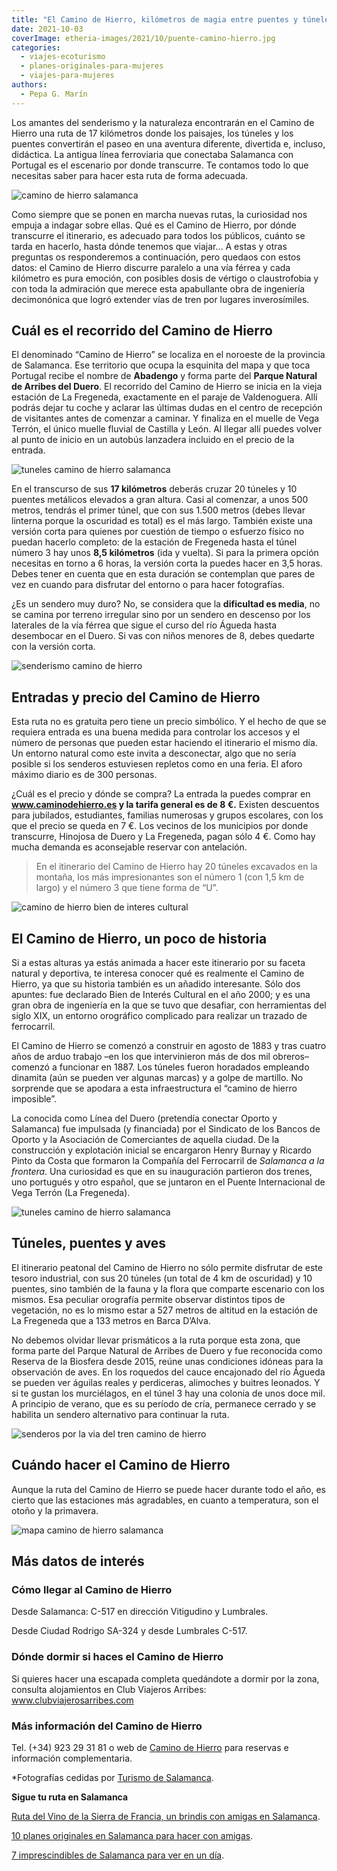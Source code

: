 ```yaml
---
title: "El Camino de Hierro, kilómetros de magia entre puentes y túneles en Salamanca"
date: 2021-10-03
coverImage: etheria-images/2021/10/puente-camino-hierro.jpg
categories: 
  - viajes-ecoturismo
  - planes-originales-para-mujeres
  - viajes-para-mujeres
authors: 
  - Pepa G. Marín
---
```


Los amantes del senderismo y la naturaleza encontrarán en el Camino de Hierro una ruta 
de 17 kilómetros donde los paisajes, los túneles y los puentes convertirán el paseo en 
una aventura diferente, divertida e, incluso, didáctica. La antigua línea ferroviaria 
que conectaba Salamanca con Portugal es el escenario por donde transcurre. Te contamos 
todo lo que necesitas saber para hacer esta ruta de forma adecuada. 

![camino de hierro salamanca](etheria-images/2021/10/senderismo-caminos-hierro.jpg "El Camino de Hierro tiene una extensión de 17 km.")

Como siempre que se ponen en marcha nuevas rutas, la curiosidad nos empuja a indagar 
sobre ellas. Qué es el Camino de Hierro, por dónde transcurre el itinerario, es adecuado 
para todos los públicos, cuánto se tarda en hacerlo, hasta dónde tenemos que viajar… A 
estas y otras preguntas os responderemos a continuación, pero quedaos con estos datos: 
el Camino de Hierro discurre paralelo a una vía férrea y cada kilómetro es pura emoción, 
con posibles dosis de vértigo o claustrofobia y con toda la admiración que merece esta 
apabullante obra de ingeniería decimonónica que logró extender vías de tren por lugares 
inverosímiles. 

## Cuál es el recorrido del Camino de Hierro

El denominado “Camino de Hierro” se localiza en el noroeste de la provincia de 
Salamanca. Ese territorio que ocupa la esquinita del mapa y que toca Portugal recibe el 
nombre de **Abadengo** y forma parte del **Parque Natural de Arribes del Duero**. El 
recorrido del Camino de Hierro se inicia en la vieja estación de La Fregeneda, 
exactamente en el paraje de Valdenoguera. Allí podrás dejar tu coche y aclarar las 
últimas dudas en el centro de recepción de visitantes antes de comenzar a caminar. Y 
finaliza en el muelle de Vega Terrón, el único muelle fluvial de Castilla y León. Al 
llegar allí puedes volver al punto de inicio en un autobús lanzadera incluido en el 
precio de la entrada. 

![tuneles camino de hierro salamanca](etheria-images/2021/10/ruta-camino-de-hierro.jpg "En el Camino de Hierro se atraviesan 20 túneles.")

En el transcurso de sus **17 kilómetros** deberás cruzar 20 túneles y 10 puentes 
metálicos elevados a gran altura. Casi al comenzar, a unos 500 metros, tendrás el primer 
túnel, que con sus 1.500 metros (debes llevar linterna porque la oscuridad es total) es 
el más largo. También existe una versión corta para quienes por cuestión de tiempo o 
esfuerzo físico no puedan hacerlo completo: de la estación de Fregeneda hasta el túnel 
número 3 hay unos **8,5 kilómetros** (ida y vuelta). Si para la primera opción necesitas 
en torno a 6 horas, la versión corta la puedes hacer en 3,5 horas. Debes tener en cuenta 
que en esta duración se contemplan que pares de vez en cuando para disfrutar del entorno 
o para hacer fotografías. 

¿Es un sendero muy duro? No, se considera que la **dificultad es media**, no se camina 
por terreno irregular sino por un sendero en descenso por los laterales de la vía férrea 
que sigue el curso del río Águeda hasta desembocar en el Duero. Si vas con niños menores 
de 8, debes quedarte con la versión corta. 

![senderismo camino de hierro](etheria-images/2021/10/itinerario-camino-hierro.jpg "El Camino de Hierro parte de Fregeneda, en Salamanca.")

## Entradas y precio del Camino de Hierro

Esta ruta no es gratuita pero tiene un precio simbólico. Y el hecho de que se requiera 
entrada es una buena medida para controlar los accesos y el número de personas que 
pueden estar haciendo el itinerario el mismo día. Un entorno natural como este invita a 
desconectar, algo que no sería posible si los senderos estuviesen repletos como en una 
feria. El aforo máximo diario es de 300 personas. 

¿Cuál es el precio y dónde se compra? La entrada la puedes comprar en 
**www.caminodehierro.es y la tarifa general es de 8 €.** Existen descuentos para 
jubilados, estudiantes, familias numerosas y grupos escolares, con los que el precio se 
queda en 7 €. Los vecinos de los municipios por donde transcurre, Hinojosa de Duero y La 
Fregeneda, pagan sólo 4 €. Como hay mucha demanda es aconsejable reservar con 
antelación. 

> En el itinerario del Camino de Hierro hay 20 túneles excavados en la montaña, los más 
> impresionantes son el número 1 (con 1,5 km de largo) y el número 3 que tiene forma de 
> “U”. 

![camino de hierro bien de interes cultural](etheria-images/2021/10/puente-camino-hierro.jpg "El Camino de Hierro fue declarado Bien de Interés Cultural en el año 2000.")

## El Camino de Hierro, un poco de historia

Si a estas alturas ya estás animada a hacer este itinerario por su faceta natural y 
deportiva, te interesa conocer qué es realmente el Camino de Hierro, ya que su historia 
también es un añadido interesante. Sólo dos apuntes: fue declarado Bien de Interés 
Cultural en el año 2000; y es una gran obra de ingeniería en la que se tuvo que 
desafiar, con herramientas del siglo XIX, un entorno orográfico complicado para realizar 
un trazado de ferrocarril. 

El Camino de Hierro se comenzó a construir en agosto de 1883 y tras cuatro años de arduo 
trabajo –en los que intervinieron más de dos mil obreros– comenzó a funcionar en 1887. 
Los túneles fueron horadados empleando dinamita (aún se pueden ver algunas marcas) y a 
golpe de martillo. No sorprende que se apodara a esta infraestructura el “camino de 
hierro imposible”. 

La conocida como Línea del Duero (pretendía conectar Oporto y Salamanca) fue impulsada 
(y financiada) por el Sindicato de los Bancos de Oporto y la Asociación de Comerciantes 
de aquella ciudad. De la construcción y explotación inicial se encargaron Henry Burnay y 
Ricardo Pinto da Costa que formaron la Compañía del Ferrocarril de _Salamanca a la 
frontera_. Una curiosidad es que en su inauguración partieron dos trenes, uno portugués 
y otro español, que se juntaron en el Puente Internacional de Vega Terrón (La 
Fregeneda). 

![tuneles camino de hierro salamanca](etheria-images/2021/10/tunel-caminos-hierro.jpg "Algunos túneles tienen una longitud de 1,5 km.")

## Túneles, puentes y aves

El itinerario peatonal del Camino de Hierro no sólo permite disfrutar de este tesoro 
industrial, con sus 20 túneles (un total de 4 km de oscuridad) y 10 puentes, sino 
también de la fauna y la flora que comparte escenario con los mismos. Esa peculiar 
orografía permite observar distintos tipos de vegetación, no es lo mismo estar a 527 
metros de altitud en la estación de La Fregeneda que a 133 metros en Barca D’Alva. 

No debemos olvidar llevar prismáticos a la ruta porque esta zona, que forma parte del 
Parque Natural de Arribes de Duero y fue reconocida como Reserva de la Biosfera desde 
2015, reúne unas condiciones idóneas para la observación de aves. En los roquedos del 
cauce encajonado del río Águeda se pueden ver águilas reales y perdiceras, alimoches y 
buitres leonados. Y si te gustan los murciélagos, en el túnel 3 hay una colonia de unos 
doce mil. A principio de verano, que es su período de cría, permanece cerrado y se 
habilita un sendero alternativo para continuar la ruta. 

![senderos por la via del tren camino de hierro](etheria-images/2021/10/itinerario-camino-hierro-arribes.jpg "El Camino de Hierro ofrece dos opciones: 17 km o bien 8,5 km.")

## Cuándo hacer el Camino de Hierro

Aunque la ruta del Camino de Hierro se puede hacer durante todo el año, es cierto que 
las estaciones más agradables, en cuanto a temperatura, son el otoño y la primavera. 

![mapa camino de hierro salamanca](etheria-images/2021/10/Mapa-Camino-de-Hierro-717x1024.jpg "? Descarga el mapa del Camino de Hierro para tenerlo offline.")

## Más datos de interés

### Cómo llegar al Camino de Hierro

Desde Salamanca: C-517 en dirección Vitigudino y Lumbrales. 

Desde Ciudad Rodrigo SA-324 y desde Lumbrales C-517. 

### Dónde dormir si haces el Camino de Hierro

Si quieres hacer una escapada completa quedándote a dormir por la zona, consulta 
alojamientos en Club Viajeros Arribes: www.clubviajerosarribes.com 

### Más información del Camino de Hierro

Tel. (+34) 923 29 31 81 o web de [Camino de Hierro](http://www.caminodehierro.es/) para 
reservas e información complementaria. 

\*Fotografías cedidas por [Turismo de Salamanca](http://www.salamancaemocion.es/). 

**Sigue tu ruta en Salamanca** 

[Ruta del Vino de la Sierra de Francia, un brindis con amigas en 
Salamanca](https://etheriamagazine.com/2021/08/11/plan-con-amigas-ruta-del-vino-sierra-de-francia/). 

[10 planes originales en Salamanca para hacer con 
amigas](https://etheriamagazine.com/2021/03/31/planes-en-salamanca-con-amigas/). 

[7 imprescindibles de Salamanca para ver en un 
día](https://etheriamagazine.com/2021/03/15/imprescindibles-de-salamanca-en-un-dia/).
